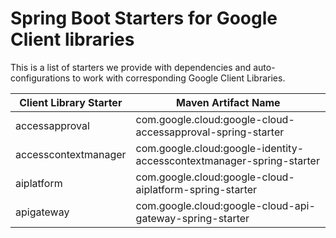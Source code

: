 # Spring Boot Starters for Google Client libraries

This is a list of starters we provide with dependencies and auto-configurations to work with corresponding Google Client Libraries.

| Client Library Starter | Maven Artifact Name |
|------------------------| --------------------|
|accessapproval|com.google.cloud:google-cloud-accessapproval-spring-starter|
|accesscontextmanager|com.google.cloud:google-identity-accesscontextmanager-spring-starter|
|aiplatform|com.google.cloud:google-cloud-aiplatform-spring-starter|
|apigateway|com.google.cloud:google-cloud-api-gateway-spring-starter|
